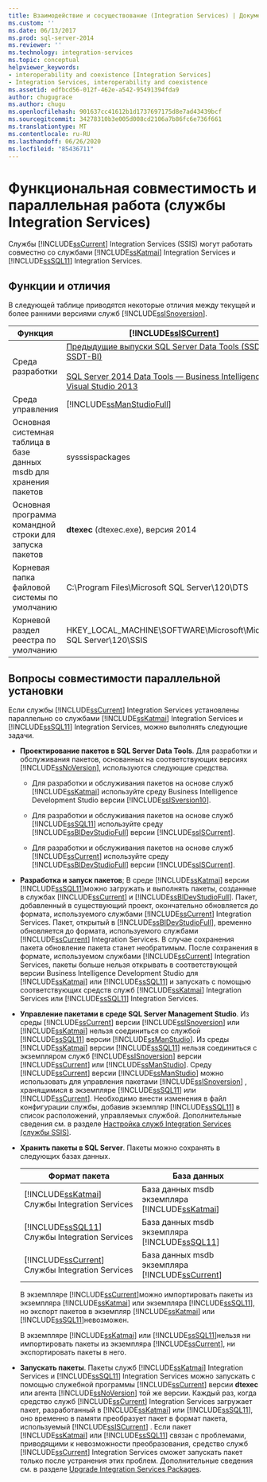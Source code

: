 ```yaml
---
title: Взаимодействие и сосуществование (Integration Services) | Документация Майкрософт
ms.custom: ''
ms.date: 06/13/2017
ms.prod: sql-server-2014
ms.reviewer: ''
ms.technology: integration-services
ms.topic: conceptual
helpviewer_keywords:
- interoperability and coexistence [Integration Services]
- Integration Services, interoperability and coexistence
ms.assetid: edfbcd56-012f-462e-a542-95491394fda9
author: chugugrace
ms.author: chugu
ms.openlocfilehash: 901637cc41612b1d1737697175d8e7ad43439bcf
ms.sourcegitcommit: 34278310b3e005d008cd2106a7b86fc6e736f661
ms.translationtype: MT
ms.contentlocale: ru-RU
ms.lasthandoff: 06/26/2020
ms.locfileid: "85436711"
---
```

# <a name="interoperability-and-coexistence-integration-services"></a>Функциональная совместимость и параллельная работа (службы Integration Services)
  Службы [!INCLUDE[ssCurrent](../../includes/sscurrent-md.md)] Integration Services (SSIS) могут работать совместно со службами [!INCLUDE[ssKatmai](../../includes/sskatmai-md.md)] Integration Services и [!INCLUDE[ssSQL11](../../includes/sssql11-md.md)] Integration Services.  
  
## <a name="features-and-differences"></a>Функции и отличия  
 В следующей таблице приводятся некоторые отличия между текущей и более ранними версиями служб [!INCLUDE[ssISnoversion](../../includes/ssisnoversion-md.md)].  
  
|Функция|[!INCLUDE[ssISCurrent](../../includes/ssiscurrent-md.md)]|[!INCLUDE[ssISversion11](../../includes/ssisversion11-md.md)]|[!INCLUDE[ssISversion10](../../includes/ssisversion10-md.md)]|  
|-------------|-------------------------------|---------------------------------|---------------------------------|  
|Среда разработки|[Предыдущие выпуски SQL Server Data Tools (SSDT и SSDT-BI)](https://docs.microsoft.com/sql/ssdt/previous-releases-of-sql-server-data-tools-ssdt-and-ssdt-bi?view=sql-server-2014)<br /><br /> [SQL Server 2014 Data Tools — Business Intelligence for Visual Studio 2013](https://www.microsoft.com/download/details.aspx?id=42313)|[SQL Server Data Tools для Visual Studio 2010](https://msdn.microsoft.com/library/hh500335\(v=vs.103\).aspx)<br /><br /> [SQL Server Data Tools — бизнес-аналитика для Visual Studio 2012](https://www.microsoft.com/download/details.aspx?id=36843)|Business Intelligence Development Studio ( [!INCLUDE[msCoName](../../includes/msconame-md.md)] [!INCLUDE[vsOrcas](../../includes/vsorcas-md.md)] )|  
|Среда управления|[!INCLUDE[ssManStudioFull](../../includes/ssmanstudiofull-md.md)]|[!INCLUDE[ssManStudioFull](../../includes/ssmanstudiofull-md.md)]|[!INCLUDE[ssManStudioFull](../../includes/ssmanstudiofull-md.md)]|  
|Основная системная таблица в базе данных msdb для хранения пакетов|sysssispackages|sysssispackages|sysssispackages|  
|Основная программа командной строки для запуска пакетов|**dtexec** (dtexec.exe), версия 2014|**dtexec** (dtexec.exe), версия 2012|**dtexec** (dtexec.exe), версия 2008|  
|Корневая папка файловой системы по умолчанию|C:\Program Files\Microsoft SQL Server\120\DTS|C:\Program Files\Microsoft SQL Server\110\DTS|C:\Program Files\Microsoft SQL Server\100\DTS|  
|Корневой раздел реестра по умолчанию|HKEY_LOCAL_MACHINE\SOFTWARE\Microsoft\Microsoft SQL Server\120\SSIS|HKEY_LOCAL_MACHINE\SOFTWARE\Microsoft\Microsoft SQL Server\110\SSIS|HKEY_LOCAL_MACHINE\SOFTWARE\Microsoft\Microsoft SQL Server\100\SSIS|  
  
## <a name="side-by-side-compatibility-issues"></a>Вопросы совместимости параллельной установки  
 Если службы [!INCLUDE[ssCurrent](../../includes/sscurrent-md.md)] Integration Services установлены параллельно со службами [!INCLUDE[ssKatmai](../../includes/sskatmai-md.md)] Integration Services и [!INCLUDE[ssSQL11](../../includes/sssql11-md.md)] Integration Services, можно выполнять следующие задачи.  
  
-   **Проектирование пакетов в SQL Server Data Tools**. Для разработки и обслуживания пакетов, основанных на соответствующих версиях [!INCLUDE[ssNoVersion](../../includes/ssnoversion-md.md)], используются следующие средства.  
  
    -   Для разработки и обслуживания пакетов на основе служб [!INCLUDE[ssKatmai](../../includes/sskatmai-md.md)] используйте среду Business Intelligence Development Studio версии [!INCLUDE[ssISversion10](../../includes/ssisversion10-md.md)].  
  
    -   Для разработки и обслуживания пакетов на основе служб [!INCLUDE[ssSQL11](../../includes/sssql11-md.md)] используйте среду [!INCLUDE[ssBIDevStudioFull](../../includes/ssbidevstudiofull-md.md)] версии [!INCLUDE[ssISCurrent](../../includes/ssiscurrent-md.md)].  
  
    -   Для разработки и обслуживания пакетов на основе служб [!INCLUDE[ssCurrent](../../includes/sscurrent-md.md)] используйте среду [!INCLUDE[ssBIDevStudioFull](../../includes/ssbidevstudiofull-md.md)] версии [!INCLUDE[ssISCurrent](../../includes/ssiscurrent-md.md)].  
  
-   **Разработка и запуск пакетов**; В среде [!INCLUDE[ssKatmai](../../includes/sskatmai-md.md)] версии [!INCLUDE[ssSQL11](../../includes/sssql11-md.md)]можно загружать и выполнять пакеты, созданные в службах [!INCLUDE[ssCurrent](../../includes/sscurrent-md.md)] и [!INCLUDE[ssBIDevStudioFull](../../includes/ssbidevstudiofull-md.md)]. Пакет, добавленный в существующий проект, окончательно обновляется до формата, используемого службами [!INCLUDE[ssCurrent](../../includes/sscurrent-md.md)] Integration Services. Пакет, открытый в [!INCLUDE[ssBIDevStudioFull](../../includes/ssbidevstudiofull-md.md)], временно обновляется до формата, используемого службами [!INCLUDE[ssCurrent](../../includes/sscurrent-md.md)] Integration Services. В случае сохранения пакета обновление пакета станет необратимым. После сохранения в формате, используемом службами [!INCLUDE[ssCurrent](../../includes/sscurrent-md.md)] Integration Services, пакеты больше нельзя открывать в соответствующей версии Business Intelligence Development Studio для [!INCLUDE[ssKatmai](../../includes/sskatmai-md.md)] или [!INCLUDE[ssSQL11](../../includes/sssql11-md.md)] и запускать с помощью соответствующих средств служб [!INCLUDE[ssKatmai](../../includes/sskatmai-md.md)] Integration Services или [!INCLUDE[ssSQL11](../../includes/sssql11-md.md)] Integration Services.  
  
-   **Управление пакетами в среде SQL Server Management Studio**. Из среды [!INCLUDE[ssCurrent](../../includes/sscurrent-md.md)] версии [!INCLUDE[ssISnoversion](../../includes/ssisnoversion-md.md)] или [!INCLUDE[ssKatmai](../../includes/sskatmai-md.md)] нельзя соединиться со службой [!INCLUDE[ssSQL11](../../includes/sssql11-md.md)] версии [!INCLUDE[ssManStudio](../../includes/ssmanstudio-md.md)]. Из среды [!INCLUDE[ssKatmai](../../includes/sskatmai-md.md)] версии [!INCLUDE[ssSQL11](../../includes/sssql11-md.md)] нельзя соединиться с экземпляром служб [!INCLUDE[ssISnoversion](../../includes/ssisnoversion-md.md)] версии [!INCLUDE[ssCurrent](../../includes/sscurrent-md.md)] или [!INCLUDE[ssManStudio](../../includes/ssmanstudio-md.md)]. Среду [!INCLUDE[ssCurrent](../../includes/sscurrent-md.md)] версии [!INCLUDE[ssManStudio](../../includes/ssmanstudio-md.md)] можно использовать для управления пакетами [!INCLUDE[ssISnoversion](../../includes/ssisnoversion-md.md)] , хранящимися в экземпляре [!INCLUDE[ssSQL11](../../includes/sssql11-md.md)] или [!INCLUDE[ssCurrent](../../includes/sscurrent-md.md)]. Необходимо внести изменения в файл конфигурации службы, добавив экземпляр [!INCLUDE[ssSQL11](../../includes/sssql11-md.md)] в список расположений, управляемых службой. Дополнительные сведения см. в разделе [Настройка служб Integration Services (службы SSIS)](../service/integration-services-service-ssis-service.md).  
  
-   **Хранить пакеты в SQL Server**. Пакеты можно сохранять в следующих базах данных.  
  
    |Формат пакета|База данных|  
    |--------------------|--------------|  
    |[!INCLUDE[ssKatmai](../../includes/sskatmai-md.md)] Службы Integration Services|База данных msdb экземпляра [!INCLUDE[ssKatmai](../../includes/sskatmai-md.md)]|  
    |[!INCLUDE[ssSQL11](../../includes/sssql11-md.md)] Службы Integration Services|База данных msdb экземпляра [!INCLUDE[ssSQL11](../../includes/sssql11-md.md)]|  
    |[!INCLUDE[ssCurrent](../../includes/sscurrent-md.md)] Службы Integration Services|База данных msdb экземпляра [!INCLUDE[ssCurrent](../../includes/sscurrent-md.md)]|  
  
     В экземпляре [!INCLUDE[ssCurrent](../../includes/sscurrent-md.md)]можно импортировать пакеты из экземпляра [!INCLUDE[ssKatmai](../../includes/sskatmai-md.md)] или экземпляра [!INCLUDE[ssSQL11](../../includes/sssql11-md.md)], но экспорт пакетов в экземпляр [!INCLUDE[ssKatmai](../../includes/sskatmai-md.md)] или [!INCLUDE[ssSQL11](../../includes/sssql11-md.md)]невозможен.  
  
     В экземпляре [!INCLUDE[ssKatmai](../../includes/sskatmai-md.md)] или [!INCLUDE[ssSQL11](../../includes/sssql11-md.md)]нельзя ни импортировать пакеты из экземпляра [!INCLUDE[ssCurrent](../../includes/sscurrent-md.md)], ни экспортировать пакеты в него.  
  
-   **Запускать пакеты**. Пакеты служб [!INCLUDE[ssKatmai](../../includes/sskatmai-md.md)] Integration Services и [!INCLUDE[ssSQL11](../../includes/sssql11-md.md)] Integration Services можно запускать с помощью служебной программы [!INCLUDE[ssCurrent](../../includes/sscurrent-md.md)] версии **dtexec** или агента [!INCLUDE[ssNoVersion](../../includes/ssnoversion-md.md)] той же версии. Каждый раз, когда средство служб [!INCLUDE[ssCurrent](../../includes/sscurrent-md.md)] Integration Services загружает пакет, разработанный в [!INCLUDE[ssKatmai](../../includes/sskatmai-md.md)] или [!INCLUDE[ssSQL11](../../includes/sssql11-md.md)], оно временно в памяти преобразует пакет в формат пакета, используемый [!INCLUDE[ssISCurrent](../../includes/ssiscurrent-md.md)] . Если пакет [!INCLUDE[ssKatmai](../../includes/sskatmai-md.md)] или [!INCLUDE[ssSQL11](../../includes/sssql11-md.md)] связан с проблемами, приводящими к невозможности преобразования, средство служб [!INCLUDE[ssCurrent](../../includes/sscurrent-md.md)] Integration Services сможет запускать пакет только после устранения этих проблем. Дополнительные сведения см. в разделе [Upgrade Integration Services Packages](upgrade-integration-services-packages.md).  
  
  
